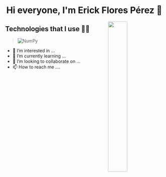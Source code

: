<h1 align="center">Hi everyone, I'm Erick Flores Pérez 👋</h1>
<img src="https://media.tenor.com/xPA2rCeWb7wAAAAd/baby-hello.gif" align="right" width="35%">

## Technologies that I use 👨‍💻

> ![NumPy](https://img.shields.io/badge/-FPGA-blue) 



- 👀 I’m interested in ...
- 🌱 I’m currently learning ...
- 💞️ I’m looking to collaborate on ...
- 📫 How to reach me ....
